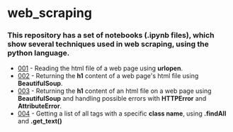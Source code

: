 # web_scraping
### This repository has a set of notebooks (.ipynb files), which show several techniques used in web scraping, using the python language.
* [001](https://github.com/jeversonluis/web_scraping/blob/main/001.ipynb) - Reading the html file of a web page using **urlopen**.
* [002](https://github.com/jeversonluis/web_scraping/blob/main/002.ipynb) - Returning the **h1** content of a web page's html file using **BeautifulSoup**.
* [003](https://github.com/jeversonluis/web_scraping/blob/main/003.ipynb) - Returning the **h1** content of an html file on a web page using **BeautifulSoup** and handling possible errors with **HTTPError** and **AttributeError**.
* [004](https://github.com/jeversonluis/web_scraping/blob/main/003.ipynb) - Getting a list of all tags with a specific **class name**, using **.findAll** and **.get_text()**
